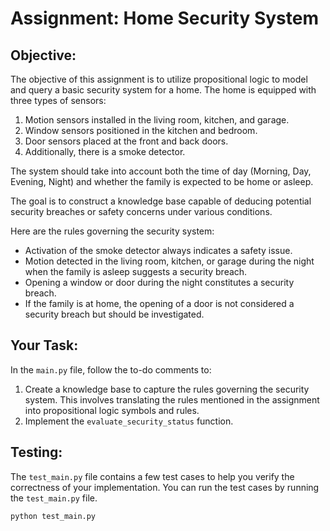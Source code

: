 # Assignment: Home Security System

## Objective:
The objective of this assignment is to utilize propositional logic to model and query a basic security system for a home. The home is equipped with three types of sensors:

1. Motion sensors installed in the living room, kitchen, and garage.
2. Window sensors positioned in the kitchen and bedroom.
3. Door sensors placed at the front and back doors.
4. Additionally, there is a smoke detector.


The system should take into account both the time of day (Morning, Day, Evening, Night) and whether the family is expected to be home or asleep.

The goal is to construct a knowledge base capable of deducing potential security breaches or safety concerns under various conditions.

Here are the rules governing the security system:

- Activation of the smoke detector always indicates a safety issue.
- Motion detected in the living room, kitchen, or garage during the night when the family is asleep suggests a security breach.
- Opening a window or door during the night constitutes a security breach.
- If the family is at home, the opening of a door is not considered a security breach but should be investigated.

## Your Task:
In the `main.py` file, follow the to-do comments to:
1. Create a knowledge base to capture the rules governing the security system. This involves translating the rules mentioned in the assignment into propositional logic symbols and rules.
2. Implement the `evaluate_security_status` function.


## Testing:
The `test_main.py` file contains a few test cases to help you verify the correctness of your implementation. You can run the test cases by running the `test_main.py` file.

```bash
python test_main.py
```



